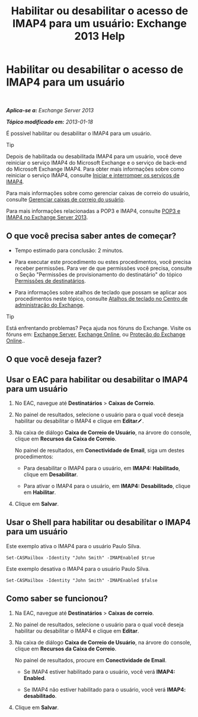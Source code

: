 ﻿---
title: 'Habilitar ou desabilitar o acesso de IMAP4 para um usuário: Exchange 2013 Help'
TOCTitle: Habilitar ou desabilitar o acesso de IMAP4 para um usuário
ms:assetid: a685fae4-b6f1-42fe-8bdc-5f99f9617799
ms:mtpsurl: https://technet.microsoft.com/pt-br/library/Bb676481(v=EXCHG.150)
ms:contentKeyID: 50486318
ms.date: 05/22/2018
mtps_version: v=EXCHG.150
ms.translationtype: MT
---

# Habilitar ou desabilitar o acesso de IMAP4 para um usuário

 

_**Aplica-se a:** Exchange Server 2013_

_**Tópico modificado em:** 2013-01-18_

É possível habilitar ou desabilitar o IMAP4 para um usuário.


> [!TIP]
> Depois de habilitada ou desabilitada IMAP4 para um usuário, você deve reiniciar o serviço IMAP4 do Microsoft Exchange e o serviço de back-end do Microsoft Exchange IMAP4. Para obter mais informações sobre como reiniciar o serviço IMAP4, consulte <A href="start-and-stop-the-imap4-services-exchange-2013-help.md">Iniciar e interromper os serviços de IMAP4</A>.



Para mais informações sobre como gerenciar caixas de correio do usuário, consulte [Gerenciar caixas de correio do usuário](manage-user-mailboxes-exchange-2013-help.md).

Para mais informações relacionadas a POP3 e IMAP4, consulte [POP3 e IMAP4 no Exchange Server 2013](pop3-and-imap4-in-exchange-server-2013-exchange-2013-help.md).

## O que você precisa saber antes de começar?

  - Tempo estimado para conclusão: 2 minutos.

  - Para executar este procedimento ou estes procedimentos, você precisa receber permissões. Para ver de que permissões você precisa, consulte o Seção "Permissões de provisionamento do destinatário" do tópico [Permissões de destinatários](recipients-permissions-exchange-2013-help.md).

  - Para informações sobre atalhos de teclado que possam se aplicar aos procedimentos neste tópico, consulte [Atalhos de teclado no Centro de administração do Exchange](keyboard-shortcuts-in-the-exchange-admin-center-exchange-online-protection-help.md).


> [!TIP]
> Está enfrentando problemas? Peça ajuda nos fóruns do Exchange. Visite os fóruns em: <A href="https://go.microsoft.com/fwlink/p/?linkid=60612">Exchange Server</A>, <A href="https://go.microsoft.com/fwlink/p/?linkid=267542">Exchange Online</A>, ou <A href="https://go.microsoft.com/fwlink/p/?linkid=285351">Proteção do Exchange Online</A>..



## O que você deseja fazer?

## Usar o EAC para habilitar ou desabilitar o IMAP4 para um usuário

1.  No EAC, navegue até **Destinatários** \> **Caixas de Correio**.

2.  No painel de resultados, selecione o usuário para o qual você deseja habilitar ou desabilitar o IMAP4 e clique em **Editar**![Ícone de edição](images/JJ218640.6f53ccb2-1f13-4c02-bea0-30690e6ea71d(EXCHG.150).gif "Ícone de edição").

3.  Na caixa de diálogo **Caixa de Correio de Usuário**, na árvore do console, clique em **Recursos da Caixa de Correio**.
    
    No painel de resultados, em **Conectividade de Email**, siga um destes procedimentos:
    
      - Para desabilitar o IMAP4 para o usuário, em **IMAP4: Habilitado**, clique em **Desabilitar**.
    
      - Para ativar o IMAP4 para o usuário, em **IMAP4: Desabilitado**, clique em **Habilitar**.

4.  Clique em **Salvar**.

## Usar o Shell para habilitar ou desabilitar o IMAP4 para um usuário

Este exemplo ativa o IMAP4 para o usuário Paulo Silva.

    Set-CASMailbox -Identity "John Smith" -IMAPEnabled $true

Este exemplo desativa o IMAP4 para o usuário Paulo Silva.

    Set-CASMailbox -Identity "John Smith" -IMAPEnabled $false

## Como saber se funcionou?

1.  Na EAC, navegue até **Destinatários** \> **Caixas de correio**.

2.  No painel de resultados, selecione o usuário para o qual você deseja habilitar ou desabilitar o IMAP4 e clique em **Editar**.

3.  Na caixa de diálogo **Caixa de Correio de Usuário**, na árvore do console, clique em **Recursos da Caixa de Correio**.
    
    No painel de resultados, procure em **Conectividade de Email**.
    
      - Se IMAP4 estiver habilitado para o usuário, você verá **IMAP4: Enabled**.
    
      - Se IMAP4 não estiver habilitado para o usuário, você verá **IMAP4: desabilitado**.

4.  Clique em **Salvar**.

